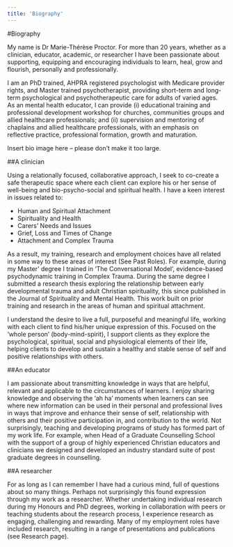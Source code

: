 ```yaml
---
title: 'Biography'
---
```


#Biography

My name is Dr Marie-Thérèse Proctor. For more than 20 years, whether as a clinician, educator, academic, or researcher I have been passionate about supporting, equipping and encouraging individuals to learn, heal, grow and flourish, personally and professionally.

I am an PhD trained, AHPRA registered psychologist with Medicare provider rights, and Master trained psychotherapist, providing short-term and long-term psychological and psychotherapeutic care for adults of varied ages. As an mental health educator, I can provide (i) educational training and professional development workshop for churches, communities groups and allied healthcare professionals; and (ii) supervision and mentoring of chaplains and allied healthcare professionals, with an emphasis on reflective practice, professional formation, growth and maturation.

Insert bio image here – please don’t make it too large.

##A clinician

Using a relationally focused, collaborative approach, I seek to co-create a safe therapeutic space where each client can explore his or her sense of well-being and bio-psycho-social and spiritual health. I have a keen interest in issues related to:

- Human and Spiritual Attachment
- Spirituality and Health
- Carers’ Needs and Issues
- Grief, Loss and Times of Change
- Attachment and Complex Trauma

As a result, my training, research and employment choices have all related in some way to these areas of interest (See Past Roles). For example, during my Master’ degree I trained in ‘The Conversational Model’, evidence-based psychodynamic training in Complex Trauma. During the same degree I submitted a research thesis exploring the relationship between early developmental trauma and adult Christian spirituality, this since published in the Journal of Spirituality and Mental Health. This work built on prior training and research in the areas of human and spiritual attachment.

I understand the desire to live a full, purposeful and meaningful life, working with each client to find his/her unique expression of this. Focused on the ‘whole person’ (body-mind-spirit), I support clients as they explore the psychological, spiritual, social and physiological elements of their life, helping clients to develop and sustain a healthy and stable sense of self and positive relationships with others.

##An educator

I am passionate about transmitting knowledge in ways that are helpful, relevant and applicable to the circumstances of learners. I enjoy sharing knowledge and observing the ‘ah ha’ moments when learners can see where new information can be used in their personal and professional lives in ways that improve and enhance their sense of self, relationship with others and their positive participation in, and contribution to the world. Not surprisingly, teaching and developing programs of study has formed part of my work life. For example, when Head of a Graduate Counselling School with the support of a group of highly experienced Christian educators and clinicians we designed and developed an industry standard suite of post graduate degrees in counselling.

##A researcher

For as long as I can remember I have had a curious mind, full of questions about so many things. Perhaps not surprisingly this found expression through my work as a researcher. Whether undertaking individual research during my Honours and PhD degrees, working in collaboration with peers or teaching students about the research process, I experience research as engaging, challenging and rewarding. Many of my employment roles have included research, resulting in a range of presentations and publications (see Research page).
